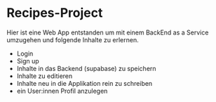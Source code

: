 # Recipes-Project

Hier ist eine Web App entstanden um mit einem BackEnd as a Service umzugehen und folgende Inhalte zu erlernen.

- Login
- Sign up
- Inhalte in das Backend (supabase) zu speichern
- Inhalte zu editieren
- Inhalte neu in die Applikation rein zu schreiben
- ein User:innen Profil anzulegen
